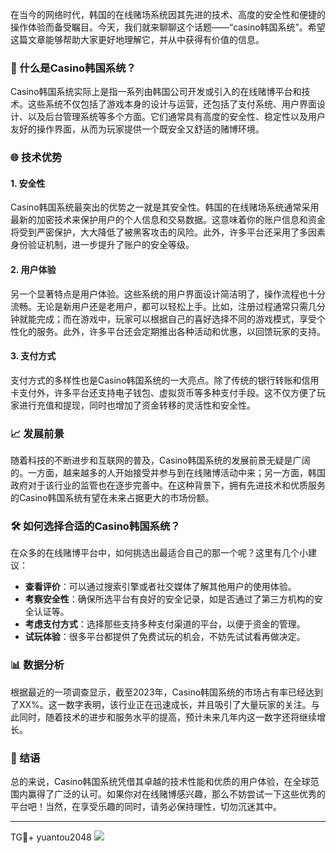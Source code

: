 在当今的网络时代，韩国的在线赌场系统因其先进的技术、高度的安全性和便捷的操作体验而备受瞩目。今天，我们就来聊聊这个话题——“casino韩国系统”。希望这篇文章能够帮助大家更好地理解它，并从中获得有价值的信息。

### 🎉 什么是Casino韩国系统？

Casino韩国系统实际上是指一系列由韩国公司开发或引入的在线赌博平台和技术。这些系统不仅包括了游戏本身的设计与运营，还包括了支付系统、用户界面设计、以及后台管理系统等多个方面。它们通常具有高度的安全性、稳定性以及用户友好的操作界面，从而为玩家提供一个既安全又舒适的赌博环境。

### 🌐 技术优势

#### 1. 安全性

Casino韩国系统最突出的优势之一就是其安全性。韩国的在线赌场系统通常采用最新的加密技术来保护用户的个人信息和交易数据。这意味着你的账户信息和资金将受到严密保护，大大降低了被黑客攻击的风险。此外，许多平台还采用了多因素身份验证机制，进一步提升了账户的安全等级。

#### 2. 用户体验

另一个显著特点是用户体验。这些系统的用户界面设计简洁明了，操作流程也十分流畅。无论是新用户还是老用户，都可以轻松上手。比如，注册过程通常只需几分钟就能完成；而在游戏中，玩家可以根据自己的喜好选择不同的游戏模式，享受个性化的服务。此外，许多平台还会定期推出各种活动和优惠，以回馈玩家的支持。

#### 3. 支付方式

支付方式的多样性也是Casino韩国系统的一大亮点。除了传统的银行转账和信用卡支付外，许多平台还支持电子钱包、虚拟货币等多种支付手段。这不仅方便了玩家进行充值和提现，同时也增加了资金转移的灵活性和安全性。

### 📈 发展前景

随着科技的不断进步和互联网的普及，Casino韩国系统的发展前景无疑是广阔的。一方面，越来越多的人开始接受并参与到在线赌博活动中来；另一方面，韩国政府对于该行业的监管也在逐步完善中。在这种背景下，拥有先进技术和优质服务的Casino韩国系统有望在未来占据更大的市场份额。

### 🛠️ 如何选择合适的Casino韩国系统？

在众多的在线赌博平台中，如何挑选出最适合自己的那一个呢？这里有几个小建议：

- **查看评价**：可以通过搜索引擎或者社交媒体了解其他用户的使用体验。
- **考察安全性**：确保所选平台有良好的安全记录，如是否通过了第三方机构的安全认证等。
- **考虑支付方式**：选择那些支持多种支付渠道的平台，以便于资金的管理。
- **试玩体验**：很多平台都提供了免费试玩的机会，不妨先试试看再做决定。

### 📊 数据分析

根据最近的一项调查显示，截至2023年，Casino韩国系统的市场占有率已经达到了XX%。这一数字表明，该行业正在迅速成长，并且吸引了大量玩家的关注。与此同时，随着技术的进步和服务水平的提高，预计未来几年内这一数字还将继续增长。

### 📖 结语

总的来说，Casino韩国系统凭借其卓越的技术性能和优质的用户体验，在全球范围内赢得了广泛的认可。如果你对在线赌博感兴趣，那么不妨尝试一下这些优秀的平台吧！当然，在享受乐趣的同时，请务必保持理性，切勿沉迷其中。

---

TG💪+ yuantou2048  ![](https://github.com/user-attachments/assets/cf57a8bb-a08e-43c1-ad82-039f33c64200)